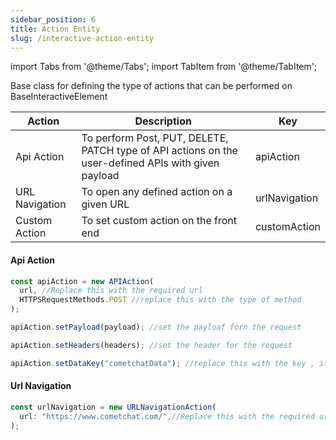```yaml
---
sidebar_position: 6
title: Action Entity
slug: /interactive-action-entity
---
```


import Tabs from '@theme/Tabs';
import TabItem from '@theme/TabItem';

Base class for defining the type of actions that can be performed on BaseInteractiveElement

| Action         | Description                                                                                         | Key           |
| -------------- | --------------------------------------------------------------------------------------------------- | ------------- |
| Api Action     | To perform Post, PUT, DELETE, PATCH type of API actions on the user-defined APIs with given payload | apiAction     |
| URL Navigation | To open any defined action on a given URL                                                           | urlNavigation |
| Custom Action  | To set custom action on the front end                                                               | customAction  |

#### Api Action

<Tabs>
<TabItem value="ts2" label="Typescript">

```typescript
const apiAction = new APIAction(
  url, //Replace this with the required url
  HTTPSRequestMethods.POST //replace this with the type of method
);

apiAction.setPayload(payload); //set the payloaf forn the request

apiAction.setHeaders(headers); //set the header for the request

apiAction.setDataKey("cometchatData"); //replace this with the key , if you want to replace the key oin which all the data for form will be sent
```

</TabItem>

</Tabs>

#### Url Navigation

<Tabs>
<TabItem value="ts2" label="Typescript">

```typescript
const urlNavigation = new URLNavigationAction(
  url: "https://www.cometchat.com/",//Replace this with the required url
);
```

</TabItem>

</Tabs>
